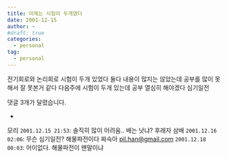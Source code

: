 ```yaml
---
title: 어제는 시험이 두개였다
date: 2001-12-15
author: ~
#draft: true
categories:
  - personal
tag:
  - personal
---
```




전기회로와 논리회로 시험이 두개 있었다
둘다 내용이 많지는 않았는데
공부를 많이 못해서
잘 못본거 같다
다음주에 시험이 두개 있는데
공부 열심히 해야겠다
심기일전


 댓글  3개가 달렸습니다.

- 
 모리 `2001.12.15 21:53`: 
솔직히 많이 어려움.. 배는 낫냐?
 후래자 삼배 `2001.12.16 02:06`: 
무슨 심기일전? 해물파전이다 짜슥아
 pil.han@gmail.com `2001.12.18 00:03`: 
어이없다. 해물파전이 왠말이냐




